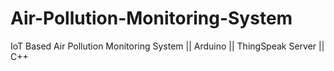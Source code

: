 # Air-Pollution-Monitoring-System
IoT Based Air Pollution Monitoring System || Arduino || ThingSpeak Server || C++
